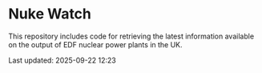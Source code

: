 # Nuke Watch

This repository includes code for retrieving the latest information available on the output of EDF nuclear power plants in the UK.

Last updated: 2025-09-22 12:23